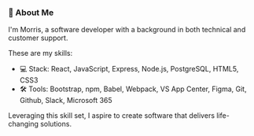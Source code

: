 ### 👋 About Me

I'm Morris, a software developer with a background in both technical and customer support. 

These are my skills:
- 💻 Stack: React, JavaScript, Express, Node.js, PostgreSQL, HTML5, CSS3
- 🛠 Tools: Bootstrap, npm, Babel, Webpack, VS App Center, Figma, Git, Github, Slack, Microsoft 365

Leveraging this skill set, I aspire to create software that delivers life-changing solutions.


<!--
**wang-morris/wang-morris** is a ✨ _special_ ✨ repository because its `README.md` (this file) appears on your GitHub profile.

Here are some ideas to get you started:

- 🔭 I’m currently working on ...
- 🌱 I’m currently learning ...
- 👯 I’m looking to collaborate on ...
- 🤔 I’m looking for help with ...
- 💬 Ask me about ...
- 📫 How to reach me: ...
- 😄 Pronouns: ...
- ⚡ Fun fact: ...
-->
